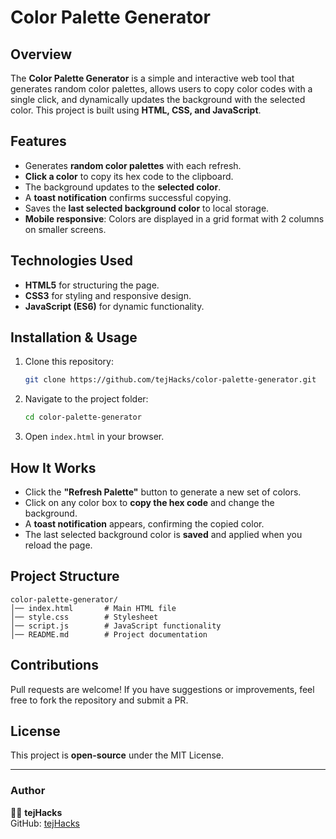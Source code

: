 # Color Palette Generator

## Overview
The **Color Palette Generator** is a simple and interactive web tool that generates random color palettes, allows users to copy color codes with a single click, and dynamically updates the background with the selected color. This project is built using **HTML, CSS, and JavaScript**.

## Features
- Generates **random color palettes** with each refresh.
- **Click a color** to copy its hex code to the clipboard.
- The background updates to the **selected color**.
- A **toast notification** confirms successful copying.
- Saves the **last selected background color** to local storage.
- **Mobile responsive**: Colors are displayed in a grid format with 2 columns on smaller screens.

## Technologies Used
- **HTML5** for structuring the page.
- **CSS3** for styling and responsive design.
- **JavaScript (ES6)** for dynamic functionality.

## Installation & Usage
1. Clone this repository:
   ```sh
   git clone https://github.com/tejHacks/color-palette-generator.git
   ```
2. Navigate to the project folder:
   ```sh
   cd color-palette-generator
   ```
3. Open `index.html` in your browser.

## How It Works
- Click the **"Refresh Palette"** button to generate a new set of colors.
- Click on any color box to **copy the hex code** and change the background.
- A **toast notification** appears, confirming the copied color.
- The last selected background color is **saved** and applied when you reload the page.

## Project Structure
```
color-palette-generator/
│── index.html       # Main HTML file
│── style.css        # Stylesheet
│── script.js        # JavaScript functionality
│── README.md        # Project documentation
```

## Contributions
Pull requests are welcome! If you have suggestions or improvements, feel free to fork the repository and submit a PR.

## License
This project is **open-source** under the MIT License.

---
### Author
👨‍💻 **tejHacks**  
GitHub: [tejHacks](https://github.com/tejHacks)

